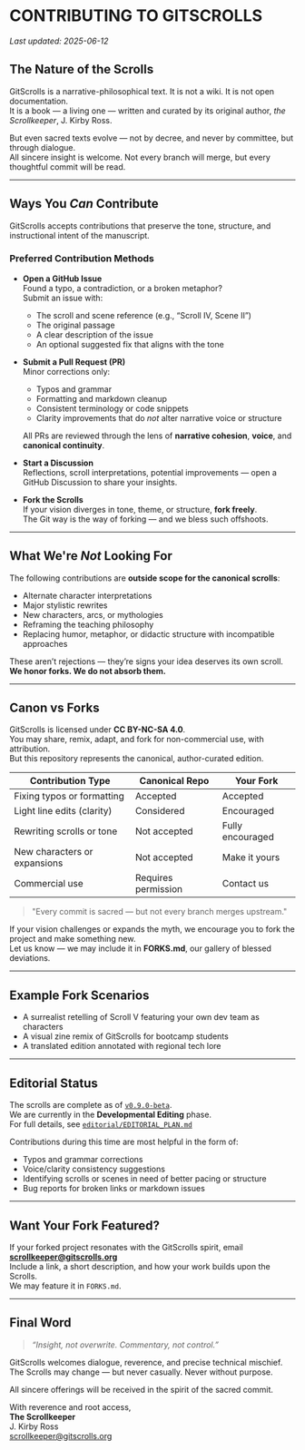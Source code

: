 # CONTRIBUTING TO GITSCROLLS

_Last updated: 2025-06-12_

## The Nature of the Scrolls

GitScrolls is a narrative-philosophical text. It is not a wiki. It is not open documentation.  
It is a book — a living one — written and curated by its original author, *the Scrollkeeper*, J. Kirby Ross.

But even sacred texts evolve — not by decree, and never by committee, but through dialogue.  
All sincere insight is welcome. Not every branch will merge, but every thoughtful commit will be read.

---

## Ways You *Can* Contribute

GitScrolls accepts contributions that preserve the tone, structure, and instructional intent of the manuscript.

### Preferred Contribution Methods

- **Open a GitHub Issue**  
  Found a typo, a contradiction, or a broken metaphor?  
  Submit an issue with:
  - The scroll and scene reference (e.g., “Scroll IV, Scene II”)
  - The original passage
  - A clear description of the issue
  - An optional suggested fix that aligns with the tone

- **Submit a Pull Request (PR)**  
  Minor corrections only:
  - Typos and grammar
  - Formatting and markdown cleanup
  - Consistent terminology or code snippets
  - Clarity improvements that do *not* alter narrative voice or structure

  All PRs are reviewed through the lens of **narrative cohesion**, **voice**, and **canonical continuity**.

- **Start a Discussion**  
  Reflections, scroll interpretations, potential improvements — open a GitHub Discussion to share your insights.

- **Fork the Scrolls**  
  If your vision diverges in tone, theme, or structure, **fork freely**.  
  The Git way is the way of forking — and we bless such offshoots.

---

## What We're *Not* Looking For

The following contributions are **outside scope for the canonical scrolls**:

- Alternate character interpretations  
- Major stylistic rewrites  
- New characters, arcs, or mythologies  
- Reframing the teaching philosophy  
- Replacing humor, metaphor, or didactic structure with incompatible approaches

These aren’t rejections — they’re signs your idea deserves its own scroll.  
**We honor forks. We do not absorb them.**

---

## Canon vs Forks

GitScrolls is licensed under **CC BY-NC-SA 4.0**.  
You may share, remix, adapt, and fork for non-commercial use, with attribution.  
But this repository represents the canonical, author-curated edition.

| Contribution Type              | Canonical Repo | Your Fork         |
|-------------------------------|----------------|-------------------|
| Fixing typos or formatting    | Accepted       | Accepted          |
| Light line edits (clarity)    | Considered     | Encouraged        |
| Rewriting scrolls or tone     | Not accepted   | Fully encouraged  |
| New characters or expansions  | Not accepted   | Make it yours     |
| Commercial use                | Requires permission | Contact us     |

> "Every commit is sacred — but not every branch merges upstream."

If your vision challenges or expands the myth, we encourage you to fork the project and make something new.  
Let us know — we may include it in **FORKS.md**, our gallery of blessed deviations.

---

## Example Fork Scenarios

- A surrealist retelling of Scroll V featuring your own dev team as characters  
- A visual zine remix of GitScrolls for bootcamp students  
- A translated edition annotated with regional tech lore

---

## Editorial Status

The scrolls are complete as of [`v0.9.0-beta`](https://github.com/gitscrolls/gitscrolls/releases/tag/v0.9.0-beta).  
We are currently in the **Developmental Editing** phase.  
For full details, see [`editorial/EDITORIAL_PLAN.md`](./editorial/EDITORIAL_PLAN.md)

Contributions during this time are most helpful in the form of:

- Typos and grammar corrections  
- Voice/clarity consistency suggestions  
- Identifying scrolls or scenes in need of better pacing or structure  
- Bug reports for broken links or markdown issues

---

## Want Your Fork Featured?

If your forked project resonates with the GitScrolls spirit, email **scrollkeeper@gitscrolls.org**  
Include a link, a short description, and how your work builds upon the Scrolls.  
We may feature it in `FORKS.md`.

---

## Final Word

> *“Insight, not overwrite. Commentary, not control.”*

GitScrolls welcomes dialogue, reverence, and precise technical mischief.  
The Scrolls may change — but never casually. Never without purpose.

All sincere offerings will be received in the spirit of the sacred commit.

With reverence and root access,  
**The Scrollkeeper**  
J. Kirby Ross   
scrollkeeper@gitscrolls.org
